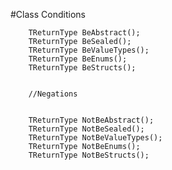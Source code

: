 #Class Conditions

    	TReturnType BeAbstract();
        TReturnType BeSealed();
        TReturnType BeValueTypes();
        TReturnType BeEnums();
        TReturnType BeStructs();


        //Negations


        TReturnType NotBeAbstract();
        TReturnType NotBeSealed();
        TReturnType NotBeValueTypes();
        TReturnType NotBeEnums();
        TReturnType NotBeStructs();
